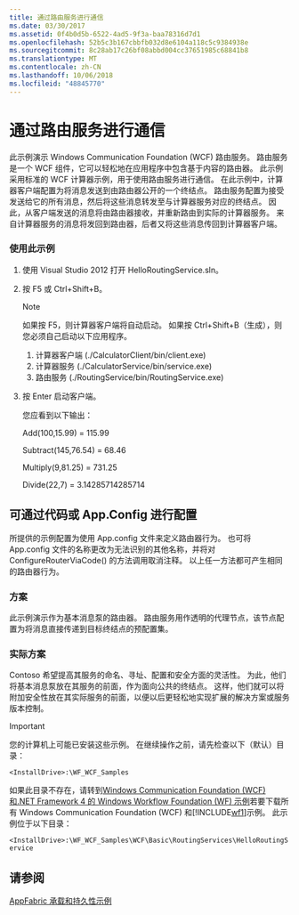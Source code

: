 ```yaml
---
title: 通过路由服务进行通信
ms.date: 03/30/2017
ms.assetid: 0f4b0d5b-6522-4ad5-9f3a-baa78316d7d1
ms.openlocfilehash: 52b5c3b167cbbfb032d8e6104a118c5c9384938e
ms.sourcegitcommit: 8c28ab17c26bf08abbd004cc37651985c68841b8
ms.translationtype: MT
ms.contentlocale: zh-CN
ms.lasthandoff: 10/06/2018
ms.locfileid: "48845770"
---
```

# <a name="hello-world-with-the-routing-service"></a>通过路由服务进行通信
此示例演示 Windows Communication Foundation (WCF) 路由服务。 路由服务是一个 WCF 组件，它可以轻松地在应用程序中包含基于内容的路由器。 此示例采用标准的 WCF 计算器示例，用于使用路由服务进行通信。 在此示例中，计算器客户端配置为将消息发送到由路由器公开的一个终结点。 路由服务配置为接受发送给它的所有消息，然后将这些消息转发至与计算器服务对应的终结点。 因此，从客户端发送的消息将由路由器接收，并重新路由到实际的计算器服务。 来自计算器服务的消息将发回到路由器，后者又将这些消息传回到计算器客户端。

### <a name="to-use-this-sample"></a>使用此示例

1.  使用 Visual Studio 2012 打开 HelloRoutingService.sln。

2.  按 F5 或 Ctrl+Shift+B。

    > [!NOTE]
    >  如果按 F5，则计算器客户端将自动启动。 如果按 Ctrl+Shift+B（生成），则您必须自己启动以下应用程序。
    >
    > 1.  计算器客户端 (./CalculatorClient/bin/client.exe)
    > 2.  计算器服务 (./CalculatorService/bin/service.exe)
    > 3.  路由服务 (./RoutingService/bin/RoutingService.exe)

3.  按 Enter 启动客户端。

     您应看到以下输出：

     Add(100,15.99) = 115.99

     Subtract(145,76.54) = 68.46

     Multiply(9,81.25) = 731.25

     Divide(22,7) = 3.14285714285714

## <a name="configurable-via-code-or-appconfig"></a>可通过代码或 App.Config 进行配置
 所提供的示例配置为使用 App.config 文件来定义路由器行为。 也可将 App.config 文件的名称更改为无法识别的其他名称，并将对 ConfigureRouterViaCode() 的方法调用取消注释。 以上任一方法都可产生相同的路由器行为。

### <a name="scenario"></a>方案
 此示例演示作为基本消息泵的路由器。 路由服务用作透明的代理节点，该节点配置为将消息直接传递到目标终结点的预配置集。

### <a name="real-world-scenario"></a>实际方案
 Contoso 希望提高其服务的命名、寻址、配置和安全方面的灵活性。 为此，他们将基本消息泵放在其服务的前面，作为面向公共的终结点。 这样，他们就可以将附加安全性放在其实际服务的前面，以便以后更轻松地实现扩展的解决方案或服务版本控制。

> [!IMPORTANT]
>  您的计算机上可能已安装这些示例。 在继续操作之前，请先检查以下（默认）目录：  
>   
>  `<InstallDrive>:\WF_WCF_Samples`  
>   
>  如果此目录不存在，请转到[Windows Communication Foundation (WCF) 和.NET Framework 4 的 Windows Workflow Foundation (WF) 示例](https://go.microsoft.com/fwlink/?LinkId=150780)若要下载所有 Windows Communication Foundation (WCF) 和[!INCLUDE[wf1](../../../../includes/wf1-md.md)]示例。 此示例位于以下目录：  
>   
>  `<InstallDrive>:\WF_WCF_Samples\WCF\Basic\RoutingServices\HelloRoutingService`  
  
## <a name="see-also"></a>请参阅  
 [AppFabric 承载和持久性示例](https://go.microsoft.com/fwlink/?LinkId=193961)
